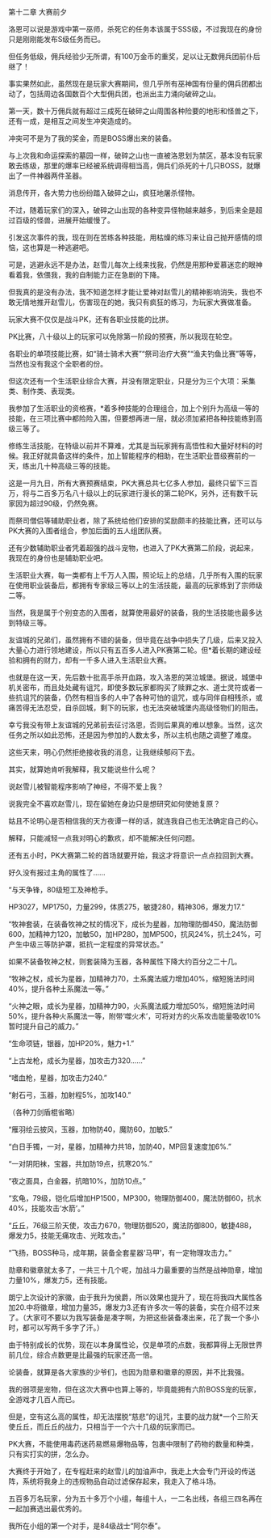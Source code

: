 第十二章 大赛前夕


洛恩可以说是游戏中第一巫师，杀死它的任务本该属于SSS级，不过我现在的身份只是刚刚能发布S级任务而已。

但任务低级，佣兵经验少无所谓，有100万金币的重奖，足以让无数佣兵团前仆后继了！

事实果然如此，虽然现在是玩家大赛期间，但几乎所有巫神国有份量的佣兵团都出动了，包括周边各国数百个大型佣兵团，也派出主力涌向破碎之山。

第一天，数十万佣兵就有超过三成死在破碎之山周围各种险要的地形和怪兽之下，还有一成，是相互之间发生冲突造成的。

冲突可不是为了我的奖金，而是BOSS爆出来的装备。

与上次我和命运探索的墓园一样，破碎之山也一直被洛恩划为禁区，基本没有玩家敢去练级，那里的爆率已经被系统调得相当高，佣兵们杀死的十几只BOSS，就爆出了一件神器两件圣器。

消息传开，各大势力也纷纷踏入破碎之山，疯狂地屠杀怪物。

不过，随着玩家们的深入，破碎之山出现的各种变异怪物越来越多，到后来全是超过百级的怪兽，进展开始缓慢了。

引发这次事件的我，现在则在苦练各种技能，用枯燥的练习来让自己抛开感情的烦恼，这也算是一种逃避吧。

可是，逃避永远不是办法，赵雪儿每次上线来找我，仍然是用那种爱慕迷恋的眼神看着我，依偎我，我的自制能力正在急剧的下降。

但我真的是没有办法，我不知道怎样才能让爱神对赵雪儿的精神影响消失，我也不敢无情地推开赵雪儿，伤害现在的她，我只有疯狂的练习，为玩家大赛做准备。

玩家大赛不仅仅是战斗PK，还有各职业技能的比拼。

PK比赛，八十级以上的玩家可以免除第一阶段的预赛，所以我现在轮空。

各职业的单项技能比赛，如“骑士骑术大赛”“祭司治疗大赛”“渔夫钓鱼比赛”等等，当然也没有我这个全职者的份。

但这次还有一个生活职业综合大赛，并没有限定职业，只是分为三个大项：采集类、制作类、表现类。

我参加了生活职业的资格赛，*着多种技能的合理组合，加上个别升为高级一等的技能，在三项比赛中都险险入围，但要想再进一层，就必须加紧把各种技能练到高级三等了。

修练生活技能，在特级以前并不算难，尤其是当玩家拥有高悟性和大量好材料的时候。我正好就具备这样的条件，加上智能程序的相助，在生活职业晋级赛前的一天，练出几十种高级三等的技能。

这是一月九日，所有大赛预赛结束，PK大赛总共七亿多人参加，最终只留下三百万，将与二百多万名八十级以上的玩家进行漫长的第二轮PK，另外，还有数千玩家因为超过90级，仍然免赛。

而祭司僧侣等辅助职业者，除了系统给他们安排的奖励颇丰的技能比赛，还可以与PK大赛的入围者组合，参加后面的五人组团队赛。

还有少数辅助职业者凭着超强的战斗宠物，也进入了PK大赛第二阶段，说起来，我现在的身份也是辅助职业吧。

生活职业大赛，每一类都有上千万人入围，照论坛上的总结，几乎所有入围的玩家在使用职业装备后，都拥有专家级三等以上的生活技能，最高的玩家练到了宗师级二等。

当然，我是属于个别变态的入围者，就算使用最好的装备，我的生活技能也最多达到特级三等。

友谊城的兄弟们，虽然拥有不错的装备，但毕竟在战争中损失了几级，后来又投入大量心力进行领地建设，所以只有五百多人进入PK赛第二轮。但*着长期的建设经验和拥有的财力，却有一千多人进入生活职业大赛。

也就是在这一天，先后数十批高手杀开血路，攻入洛恩的哭泣城堡。据说，城堡中机关密布，而且处处藏有诅咒，即使多数玩家都购买了赎罪之水、道士灵符或者一些抗诅咒的装备，仍然有相当多的人中了各种可怕的诅咒，或与同伴自相残杀，或痛苦得无法忍受，自杀回城，剩下的玩家，也无法突破城堡内高级怪物们的阻击。

幸亏我没有带上友谊城的兄弟前去征讨洛恩，否则后果真的难以想象。当然，这次任务之所以如此恐怖，还是因为参加的人数太多，所以主机也随之调整了难度。

这些天来，明心仍然拒绝接收我的消息，让我继续郁闷下去。

其实，就算她肯听我解释，我又能说些什么呢？

说赵雪儿被智能程序影响了神经，不得不爱上我？

说我完全不喜欢赵雪儿，现在留她在身边只是想研究如何使她复原？

姑且不论明心是否相信我的天方夜谭一样的话，就连我自己也无法确定自己的心。

解释，只能减轻一点我对明心的歉疚，却不能解决任何问题。

还有五小时，PK大赛第二轮的首场就要开始，我这才将意识一点点拉回到大赛。

好久没有报过主角的属性了……

“与天争锋，80级短工及神枪手。

HP3027，MP1750，力量299，体质275，敏捷280，精神306，爆发力17.“

“牧神套装，在装备牧神之杖的情况下，成长为星器，加物理防御450，魔法防御600，加精神力120，加敏50，加HP280，加MP500，抗风24%，抗土24%，可产生中级三等防护罩，抵抗一定程度的异常状态。”

如果不装备牧神之杖，则套装降为玉器，各种属性下降大约百分之二十几。

“牧神之杖，成长为星器，加精神力70，土系魔法威力增加40%，缩短施法时间40%，提升各种土系魔法一等。”

“火神之眼，成长为星器，加精神力90，火系魔法威力增加50%，缩短施法时间50%，提升各种火系魔法一等，附带‘噬火术’，可将对方的火系攻击能量吸收10%暂时提升自己的威力。”

“生命项链，银器，加HP20%，魅力+1.”

“上古龙枪，成长为星器，加攻击力320……”

“嗜血枪，星器，加攻击力240.”

“射石弓，玉器，加射程5%，加攻140.”

（各种刀剑盾棍省略）

“雁羽绘云披风，玉器，加物防40，魔防60，加敏5.”

“白日手镯，一对，星器，加精神力共18，加防40，MP回复速度加6%.”

“一对阴阳袜，宝器，共加防19点，抗寒20%.”

“夜之面具，白金器，抗暗10%，加防10点。”

“玄龟，79级，铠化后增加HP1500，MP300，物理防御400，魔法防御60，抗水40%，技能攻击‘水箭’。”

“丘丘，76级三阶天使，攻击力670，物理防御520，魔法防御800，敏捷488，爆发力5，技能无痛攻击、光眩攻击。”

“飞扬，BOSS种马，成年期，装备全套星器‘马甲’，有一定物理攻击力。”

勋章和徽章就太多了，一共三十几个呢，加战斗力最重要的当然是战神勋章，增加力量10%，爆发力5，还有技能。

朗宁上次设计的家徽，由于我升为侯爵，所以效果也提升了，现在将我四大属性各加20.中将徽章，增加力量35，爆发力3.还有许多次一等的装备，实在介绍不过来了。（大家可不要以为我写装备是凑字啊，为把这些装备凑出来，花了我一个多小时，都可以写两千多字了汗。）

由于特别成长的优势，现在以本身属性论，仅是单项的点数，我都算得上无限世界前几位，综合点数更是比最强的玩家还高一倍。

论装备，就算是各大家族的少爷们，也因为勋章和徽章的原因，并不比我强。

我的弱项是宠物，但在这次大赛中也算上等的，毕竟能拥有六阶BOSS宠的玩家，全游戏才几百人而已。

但是，空有这么高的属性，却无法摆脱“慈悲”的诅咒，主要的战力就*一个三阶天使丘丘，而丘丘的战力，只相当于一个六十几级的玩家而已。

PK大赛，不能使用毒药迷药易燃易爆物品等，包裹中限制了药物的数量和种类，只有实打实的拼，怎么办。

大赛终于开始了，在专程赶来的赵雪儿的加油声中，我走上大会专门开设的传送阵，系统将我身上的违规物品自动过滤保存起来，我走入了格斗场。

五百多万名玩家，分为五十多万个小组，每组十人，一二名出线，各组三四名再在一起加赛选出最优秀的。

我所在小组的第一个对手，是84级战士“阿尔泰”。





